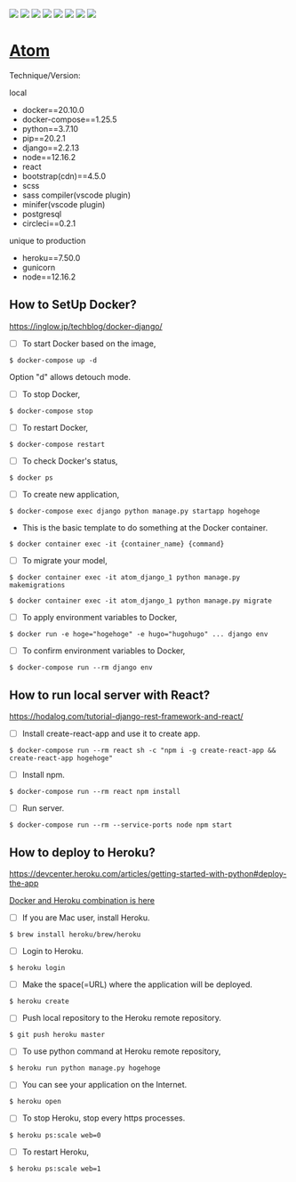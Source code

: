 <img src="https://img.shields.io/badge/-Django-092E20.svg?logo=django&style=flat"> <img src="https://img.shields.io/badge/-React-555.svg?logo=react&style=flat"> <img src="https://img.shields.io/badge/-Bootstrap-563D7C.svg?logo=bootstrap&style=flat"> <img src="https://img.shields.io/badge/-Sass-CC6699.svg?logo=sass&style=flat"> <img src="https://img.shields.io/badge/-PostgreSQL-336791.svg?logo=postgresql&style=flat"> <img src="https://img.shields.io/badge/-Docker-EEE.svg?logo=docker&style=flat"> <img src="https://img.shields.io/badge/-Heroku-430098.svg?logo=heroku&style=flat"> <img src="https://img.shields.io/badge/-CircleCI-343434.svg?logo=circleci&style=flat">

# [Atom](https://immense-falls-08135.herokuapp.com/)

Technique/Version:

local

- docker==20.10.0
- docker-compose==1.25.5
- python==3.7.10
- pip==20.2.1
- django==2.2.13
- node==12.16.2
- react
- bootstrap(cdn)==4.5.0
- scss
- sass compiler(vscode plugin)
- minifer(vscode plugin)
- postgresql
- circleci==0.2.1

unique to production

- heroku==7.50.0
- gunicorn
- node==12.16.2

## How to SetUp Docker?

https://inglow.jp/techblog/docker-django/

- [ ] To start Docker based on the image,

```
$ docker-compose up -d
```

Option "d" allows detouch mode.

- [ ] To stop Docker,

```
$ docker-compose stop
```

- [ ] To restart Docker,

```
$ docker-compose restart
```

- [ ] To check Docker's status,

```
$ docker ps
```

- [ ] To create new application,

```
$ docker-compose exec django python manage.py startapp hogehoge
```

- This is the basic template to do something at the Docker container.

```
$ docker container exec -it {container_name} {command}
```

- [ ] To migrate your model,

```
$ docker container exec -it atom_django_1 python manage.py makemigrations
```

```
$ docker container exec -it atom_django_1 python manage.py migrate
```

- [ ] To apply environment variables to Docker,

```
$ docker run -e hoge="hogehoge" -e hugo="hugohugo" ... django env
```

- [ ] To confirm environment variables to Docker,

```
$ docker-compose run --rm django env
```

## How to run local server with React?

https://hodalog.com/tutorial-django-rest-framework-and-react/

- [ ] Install create-react-app and use it to create app.

```
$ docker-compose run --rm react sh -c "npm i -g create-react-app && create-react-app hogehoge"
```

- [ ] Install npm.

```
$ docker-compose run --rm react npm install
```

- [ ] Run server.

```
$ docker-compose run --rm --service-ports node npm start
```

## How to deploy to Heroku?

https://devcenter.heroku.com/articles/getting-started-with-python#deploy-the-app

[Docker and Heroku combination is here](https://qiita.com/yongjugithub/items/822e5f2f6211b2665acf)

- [ ] If you are Mac user, install Heroku.

```
$ brew install heroku/brew/heroku
```

- [ ] Login to Heroku.

```
$ heroku login
```

- [ ] Make the space(=URL) where the application will be deployed.

```
$ heroku create
```

- [ ] Push local repository to the Heroku remote repository.

```
$ git push heroku master
```

- [ ] To use python command at Heroku remote repository,

```
$ heroku run python manage.py hogehoge
```

- [ ] You can see your application on the Internet.

```
$ heroku open
```

- [ ] To stop Heroku, stop every https processes.

```
$ heroku ps:scale web=0
```

- [ ] To restart Heroku,

```
$ heroku ps:scale web=1
```
